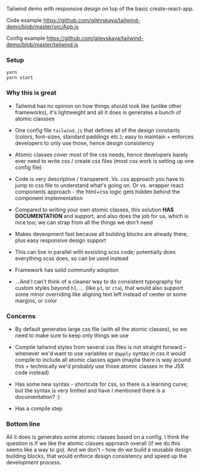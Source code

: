 Tailwind demo with responsive design on top of the basic create-react-app.

Code example https://github.com/gilevskaya/tailwind-demo/blob/master/src/App.js

Config example https://github.com/gilevskaya/tailwind-demo/blob/master/tailwind.js

### Setup
```
yarn
yarn start
```

### Why this is great

* Tailwind has no opinion on how things should look like (unlike other frameworks), it's lightweight and all it does is generates a bunch of atomic classses

* One config file `tailwind.js` that defines all of the design constants (colors, font-sizes, standard paddings etc.); easy to maintain + enforces developers to only use those, hence design consistency

* Atomic classes cover most of the css needs, hence developers barely ever need to write css / create css files (most css work is setting up one config file)

* Code is very descriptive / transperent. Vs. css approach you have to jump to css file to understand what's going on. Or vs. wrapper react components approach - the html+css logic gets hidden behind the component implementation

* Compared to writing your own atomic classes, this solution **HAS DOCUMENTATION** and support, and also does the job for us, which is nice too; we can strap from all the things we don't need

* Makes deveopment fast because all building blocks are already there; plus easy responsive design support

* This can live in parallel with exsisting scss code; potentially does everything scss does, so can be used instead

* Framework has solid community adoption

* ...And I can't think of a cleaner way to do consistent typography for custom styles beyond `h1`, ... (like `p3`, or `cta`), that would also support some minor overriding like aligning text left instead of center or some margins, or color

### Concerns 

* By default generates large css file (with all the atomic classes), so we need to make sure to keep only things we use

* Compile tailwind styles from several css files is not straight forward – whenever we'd want to use variables or `@apply` syntax in css it would compile to include all atomic classes again (maybe there is way around this + technically we'd probably use those atomic classes in the JSX code instead)

* Has some new syntax - shortcuts for css, so there is a learning curve; but the syntax is very limited and have I mentioned there is a documentation? :)

* Has a compile step

### Bottom line

All it does is generates some atomic classes based on a config. I think the question is if we like the atomic classes approach overall (if we do this seems like a way to go). And we don't – how do we build a reusable design building blocks, that would enforce design consistency and speed up the development process.
